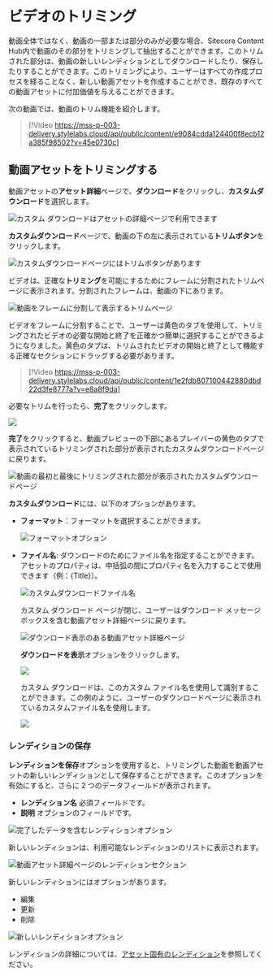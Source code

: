 # ビデオのトリミング

動画全体ではなく、動画の一部または部分のみが必要な場合、Sitecore Content Hub内で動画のその部分をトリミングして抽出することができます。このトリムされた部分は、動画の新しいレンディションとしてダウンロードしたり、保存したりすることができます。このトリミングにより、ユーザーはすべての作成プロセスを経ることなく、新しい動画アセットを作成することができ、既存のすべての動画アセットに付加価値を与えることができます。

次の動画では、動画のトリム機能を紹介します。

> [!Video https://mss-p-003-delivery.stylelabs.cloud/api/public/content/e9084cdda124400f8ecb12a385f98502?v=45e0730c]

## 動画アセットをトリミングする

動画アセットの**アセット詳細**ページで、**ダウンロード**をクリックし、**カスタムダウンロード**を選択します。

![カスタム ダウンロードはアセットの詳細ページで利用できます](../../../images/user-documentation/content-user-manual/edit/video_trim_custom_download.png)

**カスタムダウンロード**ページで、動画の下の左に表示されている**トリムボタン**をクリックします。

![カスタムダウンロードページにはトリムボタンがあります](../../../images/user-documentation/content-user-manual/edit/video_trim_custom_download_page_trim_highlighted.png)

ビデオは、正確な**トリミング**を可能にするためにフレームに分割されたトリムページに表示されます。分割されたフレームは、動画の下にあります。

![動画をフレームに分割して表示するトリムページ](../../../images/user-documentation/content-user-manual/edit/video_trim_trim_page.png)

ビデオをフレームに分割することで、ユーザーは黄色のタブを使用して、トリミングされたビデオの必要な開始と終了を正確かつ簡単に選択することができるようになりました。黄色のタブは、トリムされたビデオの開始と終了として機能する正確なセクションにドラッグする必要があります。

> [!Video https://mss-p-003-delivery.stylelabs.cloud/api/public/content/1e2fdb807100442880dbd22d3fe8777a?v=e8a8f9da]

必要なトリムを行ったら、**完了**をクリックします。

![](../../../images/user-documentation/content-user-manual/edit/video_trim_done_button.png)

**完了**をクリックすると、動画プレビューの下部にあるプレイバーの黄色のタブで表示されているトリミングされた部分が表示されたカスタムダウンロードページに戻ります。

![動画の最初と最後にトリミングされた部分が表示されたカスタムダウンロードページ](../../../images/user-documentation/content-user-manual/edit/video_trim_custom_download_page.png)

**カスタムダウンロード**には、以下のオプションがあります。

* **フォーマット**：フォーマットを選択することができます。

  ![フォーマットオプション](../../../images/user-documentation/content-user-manual/edit/video_trim_format_option.png)

* **ファイル名**: ダウンロードのためにファイル名を指定することができます。アセットのプロパティは、中括弧の間にプロパティ名を入力することで使用できます（例：{Title}）。

  ![カスタムダウンロードファイル名](../../../images/user-documentation/content-user-manual/edit/video_trim_custom_download_filename.png)

  カスタム ダウンロード ページが閉じ、ユーザーはダウンロード メッセージ ボックスを含む動画アセット詳細ページに戻ります。

  ![ダウンロード表示のある動画アセット詳細ページ](../../../images/user-documentation/content-user-manual/edit/video_asset_details_page_with_download_shown.png)

  **ダウンロードを表示**オプションをクリックします。

  ![](../../../images/user-documentation/content-user-manual/edit/video_asset_details_page_with_download_highlighted.png)

  カスタム ダウンロードは、このカスタム ファイル名を使用して識別することができます。この例のように、ユーザーのダウンロードページに表示されているカスタムファイル名を使用します。

  ![](../../../images/user-documentation/content-user-manual/edit/video_trim_custom_download_filename_shown.png)

### レンディションの保存

**レンディションを保存**オプションを使用すると、トリミングした動画を動画アセットの新しいレンディションとして保存することができます。このオプションを有効にすると、さらに 2 つのデータフィールドが表示されます。

* **レンディション名** 必須フィールドです。
* **説明** オプションのフィールドです。

![完了したデータを含むレンディションオプション](../../../images/user-documentation/content-user-manual/edit/video_trim_save_rendition.png)

新しいレンディションは、利用可能なレンディションのリストに表示されます。

![動画アセット詳細ページのレンディションセクション](../../../images/user-documentation/content-user-manual/edit/video_trim_asset_details_page_showing_renditions.png)

新しいレンディションにはオプションがあります。

* 編集
* 更新
* 削除

![新しいレンディションオプション](../../../images/user-documentation/content-user-manual/edit/video_trim_new_rendition_listed.png)

レンディションの詳細については、[アセット固有のレンディション](../download/asset-specific-renditions.md)を参照してください。

